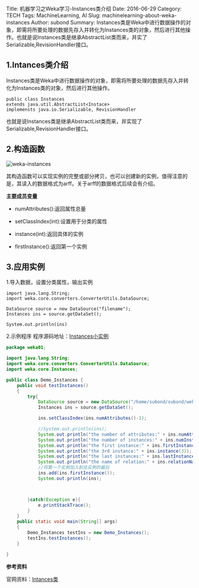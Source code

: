 Title: 机器学习之Weka学习-Instances类介绍
Date: 2016-06-29
Category: TECH
Tags: MachineLearning, AI
Slug: machinelearning-about-weka-instances
Author: subond
Summary: Instances类是Weka中进行数据操作的对象，即需将所要处理的数据先存入并转化为Instances类的对象，然后进行其他操作。也就是说Instances类是继承AbstractList类而来，并实了Serializable,RevisionHandler接口。

## 1.Intances类介绍

Instances类是Weka中进行数据操作的对象，即需将所要处理的数据先存入并转化为Instances类的对象，然后进行其他操作。

```
public class Instances
extends java.util.AbstractList<Instace>
implemensts java.io.Serializable, RevisionHandler
```

也就是说Instances类是继承AbstractList类而来，并实现了Serializable,RevisionHandler接口。

## 2.构造函数

![weka-instances](http://on64c9tla.bkt.clouddn.com/2016B/20160629instances-gouzao.jpg)

其构造函数可以实现实例的完整或部分拷贝，也可以创建新的实例，值得注意的是，其读入的数据格式为arff。关于arff的数据格式后续会有介绍。

**主要成员变量**

+ numAttributes():返回属性总量

+ setClassIndex(int):设置用于分类的属性

+ instance(int):返回具体的实例

+ firstInstance():返回第一个实例

## 3.应用实例

1.导入数据，设置分类属性，输出实例

```
import java.lang.String;
import weka.core.converters.ConverterUtils.DataSource;

DataSource source = new DataSource("filename");
Instances ins = source.getDataSet();

System.out.println(ins)
```
2.示例程序 程序源码地址：[Instances小实例](https://github.com/yusubond/Machine-Learning/blob/master/Instances/Demo_Instances.java)

```java
package weka01;

import java.lang.String;
import weka.core.converters.ConverterUtils.DataSource;
import weka.core.Instances;

public class Demo_Instances {
	public void testInstances()
	{
		try{
			DataSource source = new DataSource("/home/subond/subond/weka-3-8-0/data/weather.numeric.arff");
			Instances ins = source.getDataSet();

			ins.setClassIndex(ins.numAttributes()-1);

			//System.out.println(ins);
			System.out.println("the number of attributes:" + ins.numAttributes());
			System.out.println("the number of instances:" + ins.numInstances());
			System.out.println("the first instance:" + ins.firstInstance());
			System.out.println("the 3rd instance:" + ins.instance(3));
			System.out.println("the last instances:" + ins.lastInstance());
			System.out.println("the name of relation:" + ins.relationName());
			//将第一个实例加入到总实例的最后
			ins.add(ins.firstInstance());
			System.out.println(ins);



		}catch(Exception e){
			e.printStackTrace();
		}
	}
	public static void main(String[] args)
	{
		Demo_Instances testIns = new Demo_Instances();
		testIns.testInstances();
	}

}
```

**参考资料**

官网资料：[Intances类](http://10.103.14.28/weka-3-8-0/doc/)
